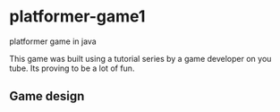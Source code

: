 # platformer-game1
platformer game in java

This game was built using a tutorial series by a game developer on you tube.  Its proving to be a lot of fun.

## Game design


